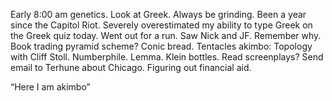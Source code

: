 Early 8:00 am genetics. Look at Greek. Always be grinding. Been a year since the Capitol Riot. Severely overestimated my ability to type Greek on the Greek quiz today. Went out for a run. Saw Nick and JF. Remember why. Book trading pyramid scheme? Conic bread. Tentacles akimbo: Topology with Cliff Stoll. Numberphile. Lemma. Klein bottles. Read screenplays? Send email to Terhune about Chicago. Figuring out financial aid.

“Here I am akimbo”